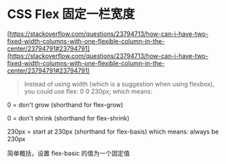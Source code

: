 # CSS Flex 固定一栏宽度

[https://stackoverflow.com/questions/23794713/how-can-i-have-two-fixed-width-columns-with-one-flexible-column-in-the-center/23794791#23794791](https://stackoverflow.com/questions/23794713/how-can-i-have-two-fixed-width-columns-with-one-flexible-column-in-the-center/23794791#23794791)

> Instead of using width (which is a suggestion when using flexbox), you could use flex: 0 0 230px; which means:

0 = don't grow (shorthand for flex-grow)

0 = don't shrink (shorthand for flex-shrink)

230px = start at 230px (shorthand for flex-basis)
which means: always be 230px

简单概括，设置 flex-basic 的值为一个固定值
